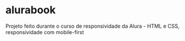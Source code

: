 # alurabook
Projeto feito durante o curso de responsividade da Alura - HTML e CSS, responsividade com mobile-first
